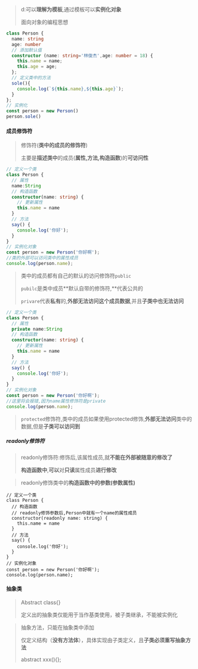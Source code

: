 > d:可以**理解为模板**,通过模板可以**实例化对象**
>
> 面向对象的编程思想

```ts
class Person {
  name: string
  age: number
  // 添加默认值
  constructor (name: string='林俊杰',age: number = 18) {
    this.name = name;
    this.age = age;
  };
  // 定义类中的方法
  sole(){
    console.log(`${this.name},${this.age}`);
  }
};
// 实例化
const person = new Person()
person.sole()
```

#### 成员修饰符

> 修饰符(**类中的成员的修饰符**)
>
> 主要是**描述类中**的成员(**属性,方法,构造函数**)的**可访问性**

```ts
// 定义一个类
class Person {
  // 属性
  name:String
  // 构造函数
  constructor(name: string) {
    // 更新属性
    this.name = name
  }
  // 方法
  say() {
    console.log('你好');
  }
}
// 实例化对象
const person = new Person('你好啊');
//类的外部可以访问类中的属性成员
console.log(person.name);
```

> 类中的成员都有自己的默认的访问修饰符`public`
>
> `pubilc`是类中成员**默认自带的修饰符,**代表公共的
>
> `privare`代表**私有**的,**外部无法访问这个成员数据**,并且**子类中也无法访问**

```ts
// 定义一个类
class Person {
  // 属性
  private name:String
  // 构造函数
  constructor(name: string) {
    // 更新属性
    this.name = name
  }
  // 方法
  say() {
    console.log('你好');
  }
}
// 实例化对象
const person = new Person('你好啊');
//这里将会报错,因为name属性修饰符是private
console.log(person.name);
```

> `protected`修饰符,类中的成员如果使用protected修饰,**外部无法访问**类中的数据,但是**子类可以访问到**

##### readonly修饰符

> readonly修饰符:修饰后,该属性成员,就**不能在外部被随意的修改了**
>
> **构造函数中**,**可以**对**只读**属性成员**进行修改**

> readonly修饰类中的**构造函数中的参数(参数属性)**

```TS
// 定义一个类
class Person {
  // 构造函数
  // readonly修饰参数后,Person中就有一个name的属性成员
  constructor(readonly name: string) {
    this.name = name
  }
  // 方法
  say() {
    console.log('你好');
  }
}
// 实例化对象
const person = new Person('你好啊');
console.log(person.name);
```

#### 抽象类

> Abstract class{}
>
> 定义出的抽象类仅能用于当作基类使用，被子类继承，不能被实例化

> 抽象方法，只能在抽象类中添加
>
> 仅定义结构（**没有方法体**），具体实现由子类定义，且**子类必须重写抽象方法**
>
> abstract xxx(){};

